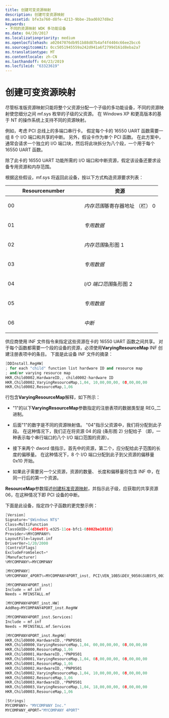 ```yaml
---
title: 创建可变资源映射
description: 创建可变资源映射
ms.assetid: bfe3a760-d8fe-4213-9bbe-2bad6927d8e2
keywords:
- 不同的资源映射 WDK 多功能设备
ms.date: 04/20/2017
ms.localizationpriority: medium
ms.openlocfilehash: a02047076db951b88d87b4af4f4404c66ee2bcc6
ms.sourcegitcommit: 0cc5051945559a242d941a6f2799d161d8eba2a7
ms.translationtype: MT
ms.contentlocale: zh-CN
ms.lasthandoff: 04/23/2019
ms.locfileid: "63323619"
---
```

# <a name="creating-varying-resource-maps"></a>创建可变资源映射





尽管标准版资源映射只能将整个父资源分配一个子级的多功能设备，不同的资源映射使您细分之间 mf.sys 枚举的子级的父资源。 在 Windows XP 和更高版本的基于 NT 的操作系统上支持不同的资源映射。

例如，考虑 PCI 总线上的多端口串行卡。 假定每个卡的 16550 UART 函数需要一组 8 个 I/O 端口和共享的中断。 另外，假设卡作为单个 PCI 函数。 在此方案中，通常会请求一个独立的 I/O 端口块，然后将此块拆分为八个段，一个用于每个 16550 UART 函数。

除了此卡的 16550 UART 功能所需的 I/O 端口和中断资源，假定该设备还要求设备专用资源和内存范围。

根据这些假设，mf.sys 将返回此设备，按以下方式构造资源要求列表：

<table>
<colgroup>
<col width="50%" />
<col width="50%" />
</colgroup>
<thead>
<tr class="header">
<th>Resourcenumber</th>
<th>资源</th>
</tr>
</thead>
<tbody>
<tr class="odd">
<td><p>00</p></td>
<td><p><em>内存范围</em>基寄存器地址 （栏） 0</p></td>
</tr>
<tr class="even">
<td><p>01</p></td>
<td><p><em>专用数据</em></p></td>
</tr>
<tr class="odd">
<td><p>02</p></td>
<td><p><em>内存范围</em>条形图 1</p></td>
</tr>
<tr class="even">
<td><p>03</p></td>
<td><p><em>专用数据</em></p></td>
</tr>
<tr class="odd">
<td><p>04</p></td>
<td><p><em>I/O 端口范围</em>条形图 2</p></td>
</tr>
<tr class="even">
<td><p>05</p></td>
<td><p><em>专用数据</em></p></td>
</tr>
<tr class="odd">
<td><p>06</p></td>
<td><p><em>中断</em></p></td>
</tr>
</tbody>
</table>

 

供应商使用 INF 文件指令来指定这些资源在卡的 16550 UART 函数之间共享。 对于每个函数都需要一个段的设备的资源，必须使用**VaryingResourceMap** INF 创建注册表项中的条目。 下面是此设备 INF 文件的摘录：

```cpp
[DDInstall.RegHW] 
; for each "child" function list hardware ID and resource map 
; and/or varying resource map
HKR,Child0002,HardwareID,, child0002-hardware ID
HKR,Child0002,VaryingResourceMap,1,04, 10,00,00,00, 08,00,00,00
HKR,Child0002,ResourceMap,1,06
```

行包含**VaryingResourceMap**解释，如下所示：

-   "1"的以下**VaryingResourceMap**参数指定的注册表项的数据类型是 REG\_二进制。

-   后面"1"的数字是不同的资源映射值。 "04"指示父资源中，我们将分配到此子段。 在这种情况下，我们正在将资源 04 的段 (条形图 2) 分配给子 （即，一种表示每个串行端口的八个 I/O 端口范围的资源）。

-   接下来两个 dword 值指示，首先中的资源，第二个，应分配给此子范围的长度的偏移量。 在这种情况下，8 个 I/O 端口分配到此子到父资源的偏移量 0x10 开始。

-   如果此子需要另一个父资源，资源的数量、 长度和偏移量将包含 INF 中，在同一行后的第一个资源。

**ResourceMap**参数描述[创建标准资源映射](creating-standard-resource-maps.md)，并指示此子级，应获取的共享资源 06，在这种情况下即 PCI 设备的中断。

下面是此设备，指定四个子函数的更完整示例：

```cpp
[Version]
Signature="$Windows NT$"
Class=MultiFunction
ClassGUID={4d36e971-e325-11ce-bfc1-08002be10318}
Provider=%MYCOMPANY%
LayoutFile=layout.inf
DriverVer=1/20/2000
[ControlFlags]
ExcludeFromSelect=*
[Manufacturer]
%MYCOMPANY%=MYCOMPANY

[MYCOMPANY]
%MYCOMPANY_4PORT%=MYCOMPANY4PORT_inst, PCI\VEN_10B5&DEV_9050&SUBSYS_003112E0

[MYCOMPANY4PORT_inst]
Include = mf.inf
Needs = MFINSTALL.mf

[MYCOMPANY4PORT_inst.HW]
AddReg=MYCOMPANY4PORT_inst.RegHW

[MYCOMPANY4PORT_inst.Services]
Include = mf.inf
Needs = MFINSTALL.mf.Services

[MYCOMPANY4PORT_inst.RegHW] 
HKR,Child0000,HardwareID,,*PNP0501
HKR,Child0000,VaryingResourceMap,1,04, 00,00,00,00, 08,00,00,00
HKR,Child0000,ResourceMap,1,06
HKR,Child0001,HardwareID,,*PNP0501
HKR,Child0001,VaryingResourceMap,1,04, 08,00,00,00, 08,00,00,00
HKR,Child0001,ResourceMap,1,06
HKR,Child0002,HardwareID,,*PNP0501
HKR,Child0002,VaryingResourceMap,1,04, 10,00,00,00, 08,00,00,00
HKR,Child0002,ResourceMap,1,06
HKR,Child0003,HardwareID,,*PNP0501
HKR,Child0003,VaryingResourceMap,1,04, 18,00,00,00, 08,00,00,00
HKR,Child0003,ResourceMap,1,06

[Strings]
MYCOMPANY= "MYCOMPANY Inc."
MYCOMPANY_4PORT="MYCOMPANY 4PORT"
```

 

 




